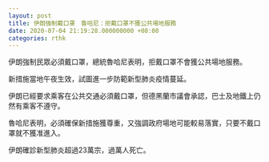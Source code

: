 ```yaml
---
layout: post
title: 伊朗強制戴口罩　魯哈尼：拒戴口罩不獲公共場地服務
date: 2020-07-04 21:19:28.000000000 +08:00
categories: rthk
---
```


伊朗強制民眾必須戴口罩，總統魯哈尼表明，拒戴口罩不會獲公共場地服務。

新措施當地午夜生效，試圖進一步防範新型肺炎疫情蔓延。

伊朗已經要求乘客在公共交通必須戴口罩，但德黑蘭市議會承認，巴士及地鐵上仍然有乘客不遵守。

魯哈尼表明，必須確保新措施獲尊重，又強調政府場地可能較易落實，只要不戴口罩就不獲准進入。

伊朗確診新型肺炎超過23萬宗，過萬人死亡。
